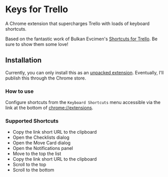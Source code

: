 # Keys for Trello

A Chrome extension that supercharges Trello with loads of keyboard shortcuts.

Based on the fantastic work of Bulkan Evcimen's [Shortcuts for Trello](https://github.com/bulkan/shortcuts-for-trello). Be sure to show them some love!

## Installation

Currently, you can only install this as an [unpacked extension](https://developer.chrome.com/extensions/getstarted#unpacked). Eventually, I'll publish this through the Chrome store.

### How to use

Configure shortcuts from the `Keyboard Shortcuts` menu accessible via the link at the bottom of
[chrome://extensions](chrome://extensions).

### Supported Shortcuts

- Copy the link short URL to the clipboard
- Open the Checklists dialog
- Open the Move Card dialog
- Open the Notifications panel
- Move to the top the list
- Copy the link short URL to the clipboard
- Scroll to the top
- Scroll to the bottom
